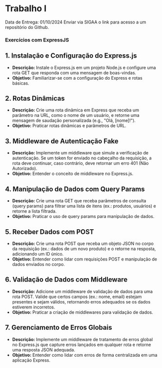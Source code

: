 # Trabalho I

Data de Entrega: 01/10/2024
Enviar via SIGAA o link para acesso a um repositório do Github.

### Exercícios com ExpressJS

## 1. **Instalação e Configuração do Express.js**
   - **Descrição:** Instale o Express.js em um projeto Node.js e configure uma rota GET que responda com uma mensagem de boas-vindas.
   - **Objetivo:** Familiarizar-se com a configuração do Express e rotas básicas.

## 2. **Rotas Dinâmicas**
   - **Descrição:** Crie uma rota dinâmica em Express que receba um parâmetro na URL, como o nome de um usuário, e retorne uma mensagem de saudação personalizada (e.g., "Olá, [nome]!").
   - **Objetivo:** Praticar rotas dinâmicas e parâmetros de URL.

## 3. **Middleware de Autenticação Fake**
   - **Descrição:** Implemente um middleware que simule a verificação de autenticação. Se um token for enviado no cabeçalho da requisição, a rota deve continuar, caso contrário, deve retornar um erro 401 (Não Autorizado).
   - **Objetivo:** Entender o conceito de middleware no Express.js.

## 4. **Manipulação de Dados com Query Params**
   - **Descrição:** Crie uma rota GET que receba parâmetros de consulta (query params) para filtrar uma lista de itens (ex.: produtos, usuários) e retorne a lista filtrada.
   - **Objetivo:** Praticar o uso de query params para manipulação de dados.

## 5. **Receber Dados com POST**
   - **Descrição:** Crie uma rota POST que receba um objeto JSON no corpo da requisição (ex.: dados de um novo produto) e o retorne na resposta, adicionando um ID único.
   - **Objetivo:** Entender como lidar com requisições POST e manipulação de dados enviados no corpo.

## 6. **Validação de Dados com Middleware**
   - **Descrição:** Adicione um middleware de validação de dados para uma rota POST. Valide que certos campos (ex.: nome, email) estejam presentes e sejam válidos, retornando erros adequados se os dados estiverem incorretos.
   - **Objetivo:** Praticar a criação de middlewares para validação de dados.

## 7. **Gerenciamento de Erros Globais**
   - **Descrição:** Implemente um middleware de tratamento de erros global no Express.js que capture erros lançados em qualquer rota e retorne uma resposta JSON adequada.
   - **Objetivo:** Entender como lidar com erros de forma centralizada em uma aplicação Express.
